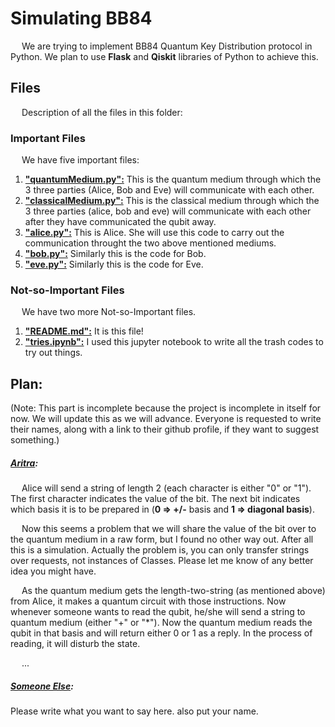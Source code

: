 # Simulating BB84
&emsp; We are trying to implement BB84 Quantum Key Distribution protocol in Python. We plan to use **Flask** and **Qiskit** libraries of Python to achieve this.


## Files
&emsp; Description of all the files in this folder:

### Important Files
&emsp; We have five important files:
1. [**"quantumMedium.py":**](./quantumMedium.py) This is the quantum medium through which the 3 three parties (Alice, Bob and Eve) will communicate with each other.
2. [**"classicalMedium.py":**](./classicalMedium.py) This is the classical medium through which the 3 three parties (alice, bob and eve) will communicate with each other after they have communicated the qubit away.
3. [**"alice.py":**](./alice.py) This is Alice. She will use this code to carry out the communication throught the two above mentioned mediums.
4. [**"bob.py":**](./bob.py) Similarly this is the code for Bob.
5. [**"eve.py":**](./eve.py) Similarly this is the code for Eve.

### Not-so-Important Files
&emsp; We have two more Not-so-Important files.
1. [**"README.md":**](./README.md) It is this file!
2. [**"tries.ipynb":**](./tries.ipynb) I used this jupyter notebook to write all the trash codes to try out things.


## Plan:
(Note: This part is incomplete because the project is incomplete in itself for now. We will update this as we will advance. Everyone is requested to write their names, along with a link to their github profile, if they want to suggest something.)

##### [Aritra](https://github.com/PeithonKing):
&emsp; Alice will send a string of length 2 (each character is either "0" or "1"). The first character indicates the value of the bit. The next bit indicates which basis it is to be prepared in (**0 => +/-** basis and **1 => diagonal basis**).

&emsp; Now this seems a problem that we will share the value of the bit over to the quantum medium in a raw form, but I found no other way out. After all this is a simulation. Actually the problem is, you can only transfer strings over requests, not instances of Classes. Please let me know of any better idea you might have.

&emsp; As the quantum medium gets the length-two-string (as mentioned above) from Alice, it makes a quantum circuit with those instructions. Now whenever someone wants to read the qubit, he/she will send a string to quantum medium (either "+" or "*"). Now the quantum medium reads the qubit in that basis and will return either 0 or 1 as a reply. In the process of reading, it will disturb the state.

&emsp; ...


##### [Someone Else]("link_to_their_github_profile"):
Please write what you want to say here. also put your name.
